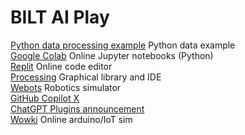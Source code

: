 # BILT AI Play


[Python data processing example](https://colab.research.google.com/drive/142tIdsYQ26khTRJXov9yRgI7NCrIMkT4?usp=sharing) Python data example \
[Google Colab](https://colab.research.google.com/) Online Jupyter notebooks (Python) \
[Replit](https://replit.com/) Online code editor \
[Processing](https://processing.org/) Graphical library and IDE \
[Webots](https://cyberbotics.com/) Robotics simulator \
[GitHub Copilot X](https://github.com/features/preview/copilot-x) \
[ChatGPT Plugins announcement](https://openai.com/blog/chatgpt-plugins) \
[Wowki](https://wokwi.com/) Online arduino/IoT sim
